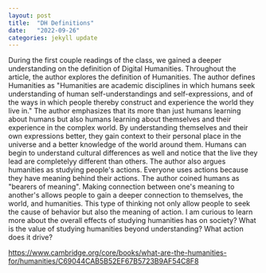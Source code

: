 ```yaml
---
layout: post
title:  "DH Definitions"
date:   "2022-09-26"
categories: jekyll update
---
```


During the first couple readings of the class, we gained a deeper understanding on the definition of Digital Humanities. Throughout the article, the author explores the definition of Humanities. The author defines Humanities as "Humanities are academic disciplines in which humans seek understanding of human self-understandings and self-expressions, and of the ways in which people thereby construct and experience the world they live in." The author emphasizes that its more than just humans learning about humans but also humans learning about themselves and their experience in the complex world. By understanding themselves and their own expressions better, they gain context to their personal place in the universe and a better knowledge of the world around them. Humans can begin to understand cultural differences as well and notice that the live they lead are completelyy different than others. The author also argues humanities as studying people's actions. Everyone uses actions because they have meaning behind their actions. The author coined humans as "bearers of meaning". Making connection between one's meaning to another's allows people to gain a deeper connection to themselves, the world, and humanities. This type of thinking not only allow people to seek the cause of behavior but also the meaning of action. I am curious to learn more about the overall effects of studying humanities has on society? What is the value of studying humanities beyond understanding? What action does it drive?

https://www.cambridge.org/core/books/what-are-the-humanities-for/humanities/C69044CAB5B52EF67B5723B9AF54C8F8

